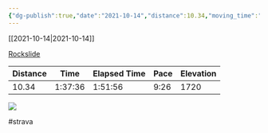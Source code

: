 ```yaml
---
{"dg-publish":true,"date":"2021-10-14","distance":10.34,"moving_time":"1:37:36","elapsed_time":"1:51:56","pace":"9:26","total_elevation_gain":1720,"url":"https://www.strava.com/activities/6113524616","permalink":"/01-personal/strava/2021-10-14-rockslide/","dgPassFrontmatter":true}
---
```



[[2021-10-14\|2021-10-14]]

[Rockslide](https://www.strava.com/activities/6113524616)

| Distance | Time    | Elapsed Time | Pace | Elevation |
| -------- | ------- | ------------ | ---- | --------- |
| 10.34    | 1:37:36 | 1:51:56      | 9:26 | 1720      |



    
![](https://dgtzuqphqg23d.cloudfront.net/Vf9RMgjnzloqj1zq1QlN8dn-Ej_cxLpZZZELsyctwck-768x576.jpg)

    

#strava

